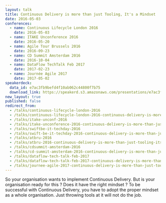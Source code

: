 ```yaml
---
layout: talk
title: Continuous Delivery is more than just Tooling, It's a Mindset
date: 2016-05-03
conferences:
  - name: Continuous Lifecycle London 2016
    date: 2016-05-03
  - name: ITAKE Unconference 2016
    date: 2016-05-20
  - name: Agile Tour Brussels 2016
    date: 2016-09-23
  - name: CD Summit Amsterdam 2016
    date: 2016-10-04
  - name: DataFlow TechTalk Feb 2017
    date: 2017-02-23
  - name: Journée Agile 2017
    date: 2017-05-02
speakerdeck:
  data_id: e7ac3fb9befd4f10ab062c44800f7b75
  download_link: https://speakerd.s3.amazonaws.com/presentations/e7ac3fb9befd4f10ab062c44800f7b75/ATBru_2016_-_Continuous_Delivery_is_more_than_just_Tooling__It_s_a_Mindset.pdf
new_layout: true
published: false
redirect_from:
  - /talks/continuous-lifecycle-london-2016
  - /talks/continuous-lifecycle-london-2016-continuous-delivery-is-more-than-just-tooling-its-a-culture
  - /talks/itake-unconf-2016
  - /talks/itake-unconference-2016-continuous-delivery-is-more-than-just-tooling-its-a-culture
  - /talks/swiftbe-it-techday-2016
  - /talks/swift-be-it-techday-2016-continuous-delivery-is-more-than-just-tooling-its-a-mindset
  - /talks/atbru-2016
  - /talks/atbru-2016-continuous-delivery-is-more-than-just-tooling-its-a-mindset
  - /talks/cdsummit-amsterdam-2016
  - /talks/cd-summit-amsterdam-2016-continuous-delivery-is-more-than-just-tooling-its-a-mindset
  - /talks/dataflow-tech-talk-feb-2017
  - /talks/dataflow-tech-talk-feb-2017-continuous-delivery-is-more-than-just-tooling-its-a-mindset
  - /talks/journee-agile-2017-continuous-delivery-is-more-than-just-tooling-its-a-mindset
---
```

So your organisation wants to implement Continuous Delivery. But is your organisation ready for this ? Does it have the right mindset ? To be successful with Continuous Delivery, you have to adopt the proper mindset as a whole organisation. Just throwing tools at it will not do the job.
